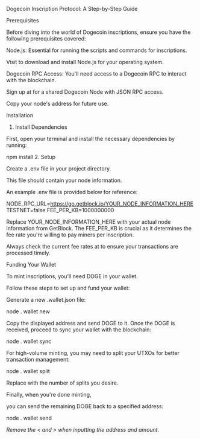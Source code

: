 Dogecoin Inscription Protocol: A Step-by-Step Guide

Prerequisites

Before diving into the world of Dogecoin inscriptions, ensure you have the following prerequisites covered:

Node.js: Essential for running the scripts and commands for inscriptions. 

Visit  to download and install Node.js for your operating system.

Dogecoin RPC Access: You'll need access to a Dogecoin RPC to interact with the blockchain.

 Sign up at  for a shared Dogecoin Node with JSON RPC access. 

Copy your node's address for future use.

Installation

1. Install Dependencies

First, open your terminal and install the necessary dependencies by running:

npm install
2. Setup

Create a .env file in your project directory. 

This file should contain your node information. 

An example .env file is provided below for reference:

NODE_RPC_URL=https://go.getblock.io/YOUR_NODE_INFORMATION_HERE
TESTNET=false
FEE_PER_KB=1000000000

Replace YOUR_NODE_INFORMATION_HERE with your actual node information from GetBlock. 
The FEE_PER_KB is crucial as it determines the fee rate you're willing to pay miners per inscription. 

Always check the current fee rates at  to ensure your transactions are processed timely.


Funding Your Wallet

To mint inscriptions, you'll need DOGE in your wallet. 

Follow these steps to set up and fund your wallet:

Generate a new .wallet.json file:

node . wallet new

Copy the displayed address and send DOGE to it.
Once the DOGE is received, proceed to sync your wallet with the blockchain:

node . wallet sync

For high-volume minting,
 you may need to split your UTXOs for better transaction management:

node . wallet split <count>

Replace <count> with the number of splits you desire. 

Finally, when you're done minting, 

you can send the remaining DOGE back to a specified address:

node . wallet send <address> <optional amount>

Remove the < and > when inputting the address and amount.
